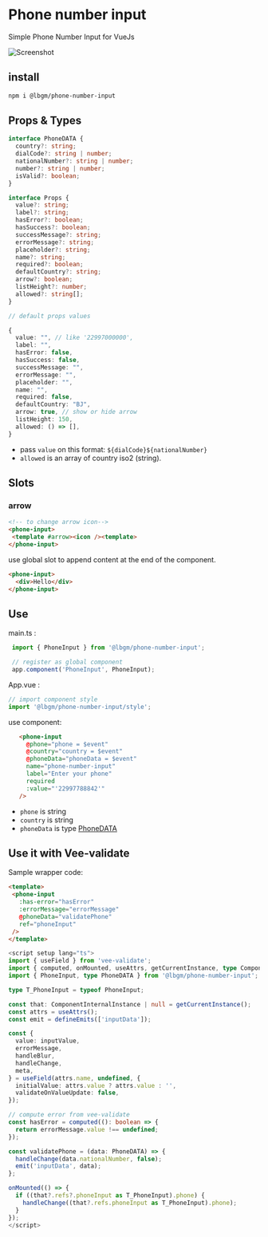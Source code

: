 # Phone number input

Simple Phone Number Input for VueJs

![Screenshot](https://user-images.githubusercontent.com/92580505/232254767-9fbea1cc-5a68-490d-ba66-9a1303a2840b.png)

## install

```sh
npm i @lbgm/phone-number-input
```

## Props & Types

```ts
interface PhoneDATA {
  country?: string;
  dialCode?: string | number;
  nationalNumber?: string | number;
  number?: string | number;
  isValid?: boolean;
}

interface Props {
  value?: string;
  label?: string;
  hasError?: boolean;
  hasSuccess?: boolean;
  successMessage?: string;
  errorMessage?: string;
  placeholder?: string;
  name?: string;
  required?: boolean;
  defaultCountry?: string;
  arrow?: boolean;
  listHeight?: number;
  allowed?: string[];
}

// default props values

{
  value: "", // like '22997000000',
  label: "",
  hasError: false,
  hasSuccess: false,
  successMessage: "",
  errorMessage: "",
  placeholder: "",
  name: "",
  required: false,
  defaultCountry: "BJ",
  arrow: true, // show or hide arrow
  listHeight: 150,
  allowed: () => [],
}
```

- pass `value` on this format: `${dialCode}${nationalNumber}`
- `allowed` is an array of country iso2 (string).

## Slots

### arrow

 ```html
 <!-- to change arrow icon-->
 <phone-input>
  <template #arrow><icon /><template>
 </phone-input>
 ```

 use global slot to append content at the end of the component.

 ```html
 <phone-input>
   <div>Hello</div>
 </phone-input>
 ```

## Use

 main.ts :

 ```js
  import { PhoneInput } from '@lbgm/phone-number-input';

  // register as global component
  app.component('PhoneInput', PhoneInput);
 ```

 App.vue :

 ```js
 // import component style
 import '@lbgm/phone-number-input/style';
 ```

 use component:

 ```html
    <phone-input
      @phone="phone = $event"
      @country="country = $event"
      @phoneData="phoneData = $event"
      name="phone-number-input"
      label="Enter your phone"
      required
      :value="'22997788842'"
    />
 ```

- `phone` is string
- `country` is string
- `phoneData` is type [PhoneDATA](#props--types)

## Use it with Vee-validate

 Sample wrapper code:

 ```html
 <template>
  <phone-input
    :has-error="hasError"
    :errorMessage="errorMessage"
    @phoneData="validatePhone"
    ref="phoneInput"
  />
</template>
```

```ts
<script setup lang="ts">
import { useField } from 'vee-validate';
import { computed, onMounted, useAttrs, getCurrentInstance, type ComponentInternalInstance } from 'vue';
import { PhoneInput, type PhoneDATA } from '@lbgm/phone-number-input';

type T_PhoneInput = typeof PhoneInput;

const that: ComponentInternalInstance | null = getCurrentInstance();
const attrs = useAttrs();
const emit = defineEmits(['inputData']);

const {
  value: inputValue,
  errorMessage,
  handleBlur,
  handleChange,
  meta,
} = useField(attrs.name, undefined, {
  initialValue: attrs.value ? attrs.value : '',
  validateOnValueUpdate: false,
});

// compute error from vee-validate
const hasError = computed((): boolean => {
  return errorMessage.value !== undefined;
});

const validatePhone = (data: PhoneDATA) => {
  handleChange(data.nationalNumber, false);
  emit('inputData', data);
};

onMounted(() => {
  if ((that?.refs?.phoneInput as T_PhoneInput).phone) {
    handleChange((that?.refs.phoneInput as T_PhoneInput).phone);
  }
});
</script>
```
